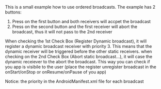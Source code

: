 This is a small example how to use ordered broadcasts.
The example has 2 buttons:
1. Press on the first button and both receivers will accpet the broadcast
2. Press on the second button and the first receiver will abort the broadcast, thus it will not pass to the 2nd receiver

When checking the 1st Check Box (Register Dynamic broadcast), it will register a dynamic broadcast receiver with priority 3.
This means that the dynamic receiver will be triggered before the other static receivers.
when checking on the 2nd Check Box (Abort static broadcast...), it will case the dynamic receiever to the abort the broadcast. This way you can check if you app is visibile to the user (place the register unregister broadcast in the onStart/onStop or onResume/onPause of you app)

Notice: the priority in the AndroidManifest.xml file for each broadcast
